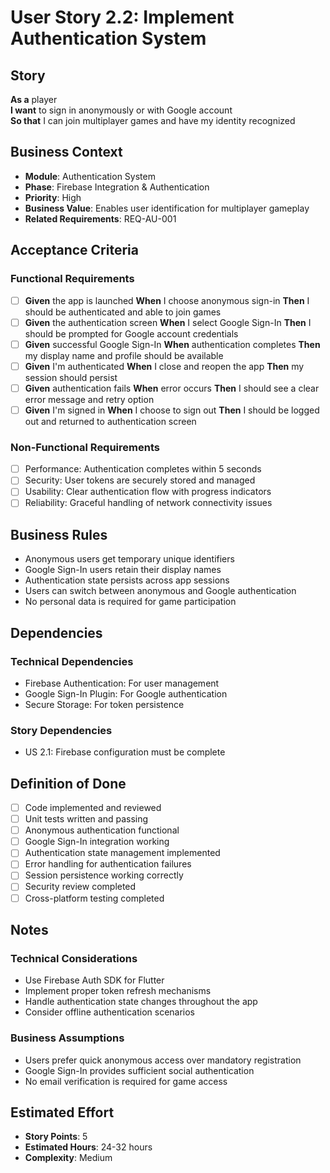 # User Story 2.2: Implement Authentication System

## Story
**As a** player  
**I want** to sign in anonymously or with Google account  
**So that** I can join multiplayer games and have my identity recognized

## Business Context
- **Module**: Authentication System
- **Phase**: Firebase Integration & Authentication
- **Priority**: High
- **Business Value**: Enables user identification for multiplayer gameplay
- **Related Requirements**: REQ-AU-001

## Acceptance Criteria
### Functional Requirements
- [ ] **Given** the app is launched **When** I choose anonymous sign-in **Then** I should be authenticated and able to join games
- [ ] **Given** the authentication screen **When** I select Google Sign-In **Then** I should be prompted for Google account credentials
- [ ] **Given** successful Google Sign-In **When** authentication completes **Then** my display name and profile should be available
- [ ] **Given** I'm authenticated **When** I close and reopen the app **Then** my session should persist
- [ ] **Given** authentication fails **When** error occurs **Then** I should see a clear error message and retry option
- [ ] **Given** I'm signed in **When** I choose to sign out **Then** I should be logged out and returned to authentication screen

### Non-Functional Requirements
- [ ] Performance: Authentication completes within 5 seconds
- [ ] Security: User tokens are securely stored and managed
- [ ] Usability: Clear authentication flow with progress indicators
- [ ] Reliability: Graceful handling of network connectivity issues

## Business Rules
- Anonymous users get temporary unique identifiers
- Google Sign-In users retain their display names
- Authentication state persists across app sessions
- Users can switch between anonymous and Google authentication
- No personal data is required for game participation

## Dependencies
### Technical Dependencies
- Firebase Authentication: For user management
- Google Sign-In Plugin: For Google authentication
- Secure Storage: For token persistence

### Story Dependencies
- US 2.1: Firebase configuration must be complete

## Definition of Done
- [ ] Code implemented and reviewed
- [ ] Unit tests written and passing
- [ ] Anonymous authentication functional
- [ ] Google Sign-In integration working
- [ ] Authentication state management implemented
- [ ] Error handling for authentication failures
- [ ] Session persistence working correctly
- [ ] Security review completed
- [ ] Cross-platform testing completed

## Notes
### Technical Considerations
- Use Firebase Auth SDK for Flutter
- Implement proper token refresh mechanisms
- Handle authentication state changes throughout the app
- Consider offline authentication scenarios

### Business Assumptions
- Users prefer quick anonymous access over mandatory registration
- Google Sign-In provides sufficient social authentication
- No email verification is required for game access

## Estimated Effort
- **Story Points**: 5
- **Estimated Hours**: 24-32 hours
- **Complexity**: Medium
